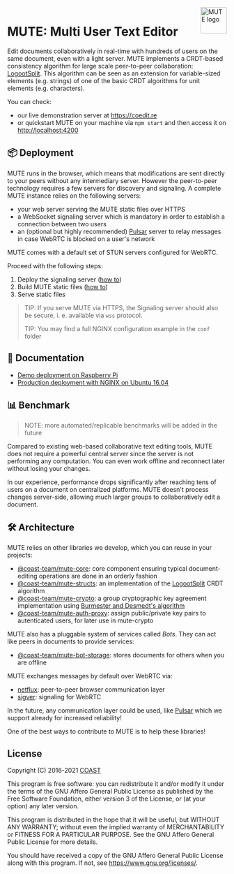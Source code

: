 <a href="https://github.com/coast-team/mute">
  <img src="https://github.com/coast-team/mute/raw/4df1aa915565123f42009f54b9736506a45905ad/src/assets/images/icons/icon-512x512.png" alt="MUTE logo" title="MUTE" align="right" height="60" />
</a>

# MUTE: Multi User Text Editor

Edit documents collaboratively in real-time with hundreds of users on the same document, even with a light server. MUTE implements a CRDT-based consistency algorithm for large scale peer-to-peer collaboration: [LogootSplit](https://github.com/coast-team/mute-structs#ref-1). This algorithm can be seen as an extension for variable-sized elements (e.g. strings) of one of the basic CRDT algorithms for unit elements (e.g. characters).

You can check:

- our live demonstration server at <https://coedit.re>
- or quickstart MUTE on your machine via `npm start` and then access it on <http://localhost:4200>

## :package: Deployment

MUTE runs in the browser, which means that modifications are sent directly to your peers without any intermediary server. However the peer-to-peer technology requires a few servers for discovery and signaling. A complete MUTE instance relies on the following servers:

- your web server serving the MUTE static files over HTTPS
- a WebSocket signaling server which is mandatory in order to establish a connection between two users
- an (optional but highly recommended) [Pulsar](https://github.com/apache/pulsar) server to relay messages in case WebRTC is blocked on a user's network

MUTE comes with a default set of STUN servers configured for WebRTC.

Proceed with the following steps:

1.  Deploy the signaling server ([how to](https://github.com/coast-team/sigver))
2.  Build MUTE static files ([how to](https://github.com/coast-team/mute/wiki/Before-building))
3.  Serve static files

> TIP: If you serve MUTE via HTTPS, the Signaling server should also be secure, i. e. available via `wss` protocol.
>
> TIP: You may find a full NGINX configuration example in the `conf` folder

## :book: Documentation

- [Demo deployment on Raspberry Pi](https://github.com/coast-team/mute/wiki/Deploy:-Raspberry-Pi)
- [Production deployment with NGINX on Ubuntu 16.04](https://github.com/coast-team/mute/wiki/Deploy:-Production)

## :bar_chart: Benchmark

> NOTE: more automated/replicable benchmarks will be added in the future

Compared to existing web-based collaborative text editing tools, MUTE does not require a powerful central server since the server is not performing any computation. You can even work offline and reconnect later without losing your changes.

In our experience, performance drops significantly after reaching tens of users on a document on centralized platforms. MUTE doesn't process changes server-side, allowing much larger groups to collaboratively edit a document.

## :hammer_and_wrench: Architecture

MUTE relies on other libraries we develop, which you can reuse in your projects:

- [@coast-team/mute-core](https://github.com/coast-team/mute-core): core component ensuring typical document-editing operations are done in an orderly fashion
- [@coast-team/mute-structs](https://github.com/coast-team/mute-structs): an implementation of the [LogootSplit](https://github.com/coast-team/mute-structs#ref-1) CRDT algorithm
- [@coast-team/mute-crypto](https://github.com/coast-team/mute-crypto): a group cryptographic key agreement implementation using [Burmester and Desmedt's algorithm](https://github.com/coast-team/mute-crypto)
- [@coast-team/mute-auth-proxy](https://github.com/coast-team/mute-auth-proxy): assign public/private key pairs to autenticated users, for later use in mute-crypto

MUTE also has a pluggable system of services called *Bots*. They can act like peers in documents to provide
services:

- [@coast-team/mute-bot-storage](https://github.com/coast-team/mute-bot-storage): stores documents for others when you are offline

MUTE exchanges messages by default over WebRTC via:

- [netflux](https://github.com/coast-team/netflux): peer-to-peer browser communication layer
- [sigver](https://github.com/coast-team/sigver): signaling for WebRTC

In the future, any communication layer could be used, like [Pulsar](https://github.com/apache/pulsar) which we support already for increased reliability!

One of the best ways to contribute to MUTE is to help these libraries!

## License

Copyright (C) 2016-2021 [COAST](https://team.inria.fr/coast)

This program is free software: you can redistribute it and/or modify
it under the terms of the GNU Affero General Public License as published
by the Free Software Foundation, either version 3 of the License, or
(at your option) any later version.

This program is distributed in the hope that it will be useful,
but WITHOUT ANY WARRANTY; without even the implied warranty of
MERCHANTABILITY or FITNESS FOR A PARTICULAR PURPOSE. See the
GNU Affero General Public License for more details.

You should have received a copy of the GNU Affero General Public License
along with this program. If not, see <https://www.gnu.org/licenses/>.
